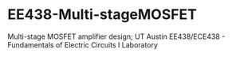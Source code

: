 # EE438-Multi-stageMOSFET
Multi-stage MOSFET amplifier design; UT Austin EE438/ECE438 - Fundamentals of Electric Circuits I Laboratory 
